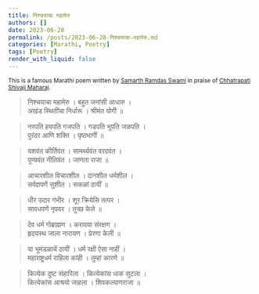 ```yaml
---
title: निश्चयाचा महामेरु
authors: []
date: 2023-06-28
permalink: /posts/2023-06-28-निश्चयाचा-महामेरु.md
categories: [Marathi, Poetry]
tags: [Poetry]
render_with_liquid: false
---
```

<sub>This is a famous Marathi poem written by [Samarth Ramdas Swami](https://en.wikipedia.org/wiki/Samarth_Ramdas) in praise of [Chhatrapati Shivaji Maharaj](https://www.shivajicollege.ac.in/aboutus/chhatrapatishivajimaharaj.php). </sub>
>निश्चयाचा महामेरु । बहुत जनांसी आधारु ।<br/>
>अखंड स्थितींचा निर्धारू । श्रीमंत योगी ॥

>नरपति हयपति गजपति । गडपति भूपति जळपति ।<br/>
>पुरंदर आणि शक्ति । पृष्ठभागीं ॥

>यशवंत कीर्तिवंत । सामर्थ्यवंत वरदवंत ।<br/>
>पुण्यवंत नीतिवंत । जाणता राजा ॥

>आचारशील विचारशील । दानशील धर्मशील ।<br/>
>सर्वज्ञपणें सुशील । सकळां ठायीं ॥

>धीर उदार गंभीर । शूर क्रियेसि तत्पर ।<br/>
>सावधपणें नृपवर । तुच्छ केले ॥

>देव धर्म गोब्राह्मण । करावया संरक्षण ।<br/>
>हृदयस्थ जाला नारायण । प्रेरणा केली ॥

>या भूमंडळाचें ठायीं । धर्म रक्षी ऐसा नाहीं ।<br/>
>महाराष्ट्रधर्म राहिला कांही । तुम्हां कारणे ॥

>कित्येक दुष्ट संहारिला । कित्येकांस धाक सुटला ।<br/>
>कित्येकांस आश्रयो जाहला । शिवकल्याणराजा ॥

